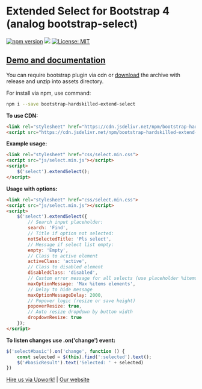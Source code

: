 # Extended Select for Bootstrap 4 (analog bootstrap-select)

[![npm version](https://badge.fury.io/js/bootstrap-hardskilled-extend-select.svg)](https://badge.fury.io/js/bootstrap-hardskilled-extend-select) [![](https://data.jsdelivr.com/v1/package/npm/bootstrap-hardskilled-extend-select/badge?style=rounded)](https://www.jsdelivr.com/package/npm/bootstrap-hardskilled-extend-select) [![License: MIT](https://img.shields.io/badge/License-MIT-yellow.svg)](https://github.com/hardskilled/bootstrap-hardskilled-extend-select/blob/master/LICENSE)

## [Demo and documentation](https://hardskilled.github.io/bootstrap-hardskilled-extend-select/docs/)

You can require bootstrap plugin via cdn or [download](https://github.com/hardskilled/bootstrap-hardskilled-extend-select/releases) the archive with release and unzip into assets directory.

For install via npm, use command:
```bash
npm i --save bootstrap-hardskilled-extend-select
```

**To use CDN:**
```html
<link rel="stylesheet" href="https://cdn.jsdelivr.net/npm/bootstrap-hardskilled-extend-select@latest/css/select.min.css">
<script src="https://cdn.jsdelivr.net/npm/bootstrap-hardskilled-extend-select@latest/js/select.min.js"></script>
```

**Example usage:**

```html
<link rel="stylesheet" href="css/select.min.css">
<script src="js/select.min.js"></script>
<script>
    $('select').extendSelect();
</script>
```

**Usage with options:**
```html
<link rel="stylesheet" href="css/select.min.css">
<script src="js/select.min.js"></script>
<script>
    $('select').extendSelect({
        // Search input placeholder:
        search: 'Find',
        // Title if option not selected:
        notSelectedTitle: 'Pls select',
        // Message if select list empty:
        empty: 'Empty',
        // Class to active element
        activeClass: 'active',
        // Class to disabled element
        disabledClass: 'disabled',
        // Custom error message for all selects (use placeholder %items)
        maxOptionMessage: 'Max %items elements',
        // Delay to hide message
        maxOptionMessageDelay: 2000,
        // Popover logic (resize or save height)
        popoverResize: true,
        // Auto resize dropdown by button width
        dropdownResize: true
    });
</script>
```

**To listen changes use .on('change') event:**
```javascript
$('select#basic').on('change', function () {
    const selected = $(this).find(':selected').text();
    $('#basicResult').text('Selected: ' + selected)
})
```

[Hire us via Upwork!](https://www.upwork.com/o/companies/_~01b5cde52d5f4ead84/) | [Our website](https://hardskilled.com)
